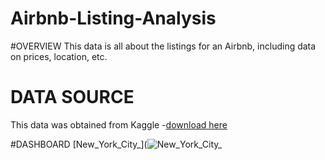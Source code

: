 # Airbnb-Listing-Analysis
#OVERVIEW
This data is all about the listings for an Airbnb, including data on prices, location, etc.
# DATA SOURCE
This data was obtained from Kaggle
-[download here](https://www.kaggle.com/datasets/dgomonov/new-york-city-airbnb-open-data)


#DASHBOARD
[New_York_City_](![New_York_City_](https://github.com/user-attachments/assets/b3bf2bb3-6ed4-4a1b-b2cb-7a0d886eb31e)


